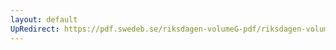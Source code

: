 ```yaml
---
layout: default
UpRedirect: https://pdf.swedeb.se/riksdagen-volumeG-pdf/riksdagen-volumeG-pdf/data/19992000/reg_19992000/reg_19992000_0508.pdf
---
```

